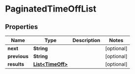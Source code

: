 

# PaginatedTimeOffList


## Properties

Name | Type | Description | Notes
------------ | ------------- | ------------- | -------------
**next** | **String** |  |  [optional]
**previous** | **String** |  |  [optional]
**results** | [**List&lt;TimeOff&gt;**](TimeOff.md) |  |  [optional]




